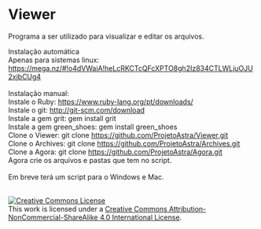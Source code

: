 # Viewer
Programa a ser utilizado para visualizar e editar os arquivos.

Instalação automática <br/>
Apenas para sistemas linux: https://mega.nz/#!o4dVWaiA!heLcRKCTcQFcXPTO8gh2Iz834CTLWLjuOJU2xjbCUg4
<br/>
<br/>
Instalação manual: <br/>
Instale o Ruby: https://www.ruby-lang.org/pt/downloads/ <br/>
Instale o git: http://git-scm.com/download <br/>
Instale a gem grit: gem install grit <br/>
Instale a gem green_shoes: gem install green_shoes <br/>
Clone o Viewer: git clone https://github.com/ProjetoAstra/Viewer.git <br/>
Clone o Archives: git clone https://github.com/ProjetoAstra/Archives.git <br/>
Clone a Agora: git clone https://github.com/ProjetoAstra/Agora.git <br/>
Agora crie os arquivos e pastas que tem no script. <br/>
 <br/>
Em breve terá um script para o Windows e Mac. <br/>
 <br/>

<a rel="license" href="http://creativecommons.org/licenses/by-nc-sa/4.0/"><img alt="Creative Commons License" style="border-width:0" src="https://i.creativecommons.org/l/by-nc-sa/4.0/88x31.png" /></a><br />This work is licensed under a <a rel="license" href="http://creativecommons.org/licenses/by-nc-sa/4.0/">Creative Commons Attribution-NonCommercial-ShareAlike 4.0 International License</a>.
